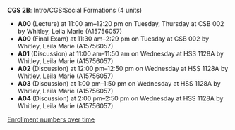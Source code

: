 **CGS 2B**: Intro/CGS:Social Formations (4 units)

- **A00** (Lecture) at 11:00 am–12:20 pm on Tuesday, Thursday at CSB 002 by Whitley, Leila Marie (A15756057)
- **A00** (Final Exam) at 11:30 am–2:29 pm on Tuesday at CSB 002 by Whitley, Leila Marie (A15756057)
- **A01** (Discussion) at 11:00 am–11:50 am on Wednesday at HSS 1128A by Whitley, Leila Marie (A15756057)
- **A02** (Discussion) at 12:00 pm–12:50 pm on Wednesday at HSS 1128A by Whitley, Leila Marie (A15756057)
- **A03** (Discussion) at 1:00 pm–1:50 pm on Wednesday at HSS 1128A by Whitley, Leila Marie (A15756057)
- **A04** (Discussion) at 2:00 pm–2:50 pm on Wednesday at HSS 1128A by Whitley, Leila Marie (A15756057)

[Enrollment numbers over time](./CGS2B.tsv)
